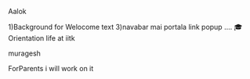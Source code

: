 


Aalok

1)Background for Welocome text
3)navabar  mai portala link popup .... 
🎓 Orientation
life at iitk


muragesh

 ForParents i will work on it



